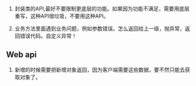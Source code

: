 ﻿
1. 封装类的API,最好不要限制更底层的功能。如果因为功能不满足，需要用底层重写，这种API很垃圾，不要用这种API。

1. 业务方法里面遇到业务问题，例如参数错误。怎么返回给上一级，抛异常，返回错误代码。自定义异常！

## Web api

1. 新增的时候需要把新增对象返回，因为客户端需要这些数据，要不然只能去获取对象了。